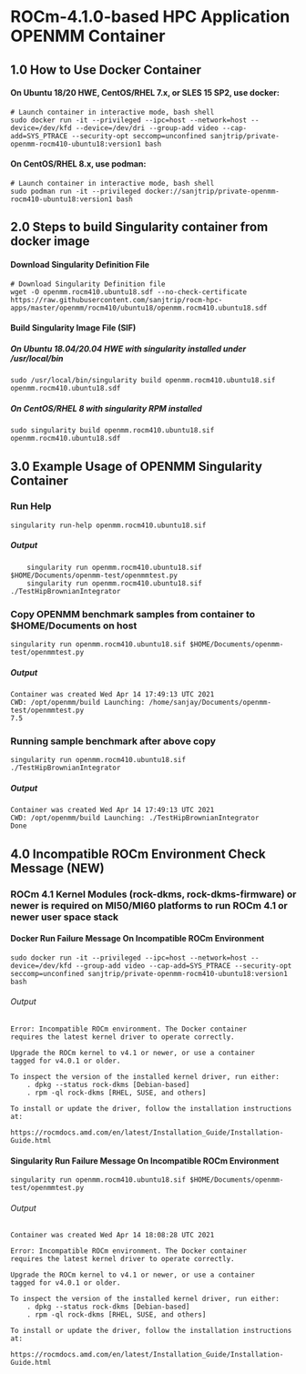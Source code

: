 # ROCm-4.1.0-based HPC Application OPENMM Container

## 1.0 How to Use Docker Container

#### On Ubuntu 18/20 HWE, CentOS/RHEL 7.x, or SLES 15 SP2, use docker:
```
# Launch container in interactive mode, bash shell
sudo docker run -it --privileged --ipc=host --network=host --device=/dev/kfd --device=/dev/dri --group-add video --cap-add=SYS_PTRACE --security-opt seccomp=unconfined sanjtrip/private-openmm-rocm410-ubuntu18:version1 bash
```
#### On CentOS/RHEL 8.x, use podman:
```
# Launch container in interactive mode, bash shell
sudo podman run -it --privileged docker://sanjtrip/private-openmm-rocm410-ubuntu18:version1 bash
```

## 2.0 Steps to build Singularity container from docker image
#### Download Singularity Definition File
```
# Download Singularity Definition file
wget -O openmm.rocm410.ubuntu18.sdf --no-check-certificate https://raw.githubusercontent.com/sanjtrip/rocm-hpc-apps/master/openmm/rocm410/ubuntu18/openmm.rocm410.ubuntu18.sdf
```
#### Build Singularity Image File (SIF)
##### On Ubuntu 18.04/20.04 HWE with singularity installed under /usr/local/bin
```
sudo /usr/local/bin/singularity build openmm.rocm410.ubuntu18.sif openmm.rocm410.ubuntu18.sdf
```
##### On CentOS/RHEL 8 with singularity RPM installed
```
sudo singularity build openmm.rocm410.ubuntu18.sif openmm.rocm410.ubuntu18.sdf
```

## 3.0 Example Usage of OPENMM Singularity Container
### Run Help
```
singularity run-help openmm.rocm410.ubuntu18.sif
```
##### Output
```
    singularity run openmm.rocm410.ubuntu18.sif $HOME/Documents/openmm-test/openmmtest.py
    singularity run openmm.rocm410.ubuntu18.sif ./TestHipBrownianIntegrator
```

### Copy OPENMM benchmark samples from container to $HOME/Documents on host
```
singularity run openmm.rocm410.ubuntu18.sif $HOME/Documents/openmm-test/openmmtest.py
```
##### Output
```
Container was created Wed Apr 14 17:49:13 UTC 2021
CWD: /opt/openmm/build Launching: /home/sanjay/Documents/openmm-test/openmmtest.py
7.5
```

### Running sample benchmark after above copy
```
singularity run openmm.rocm410.ubuntu18.sif ./TestHipBrownianIntegrator
```
##### Output
```
Container was created Wed Apr 14 17:49:13 UTC 2021
CWD: /opt/openmm/build Launching: ./TestHipBrownianIntegrator
Done
```

## 4.0 Incompatible ROCm Environment Check Message (NEW)
### ROCm 4.1 Kernel Modules (rock-dkms, rock-dkms-firmware) or newer is required on MI50/MI60 platforms to run ROCm 4.1 or newer user space stack 


#### Docker Run Failure Message On Incompatible ROCm Environment
```
sudo docker run -it --privileged --ipc=host --network=host --device=/dev/kfd --group-add video --cap-add=SYS_PTRACE --security-opt  seccomp=unconfined sanjtrip/private-openmm-rocm410-ubuntu18:version1 bash
```
###### Output
```
Error: Incompatible ROCm environment. The Docker container
requires the latest kernel driver to operate correctly.

Upgrade the ROCm kernel to v4.1 or newer, or use a container
tagged for v4.0.1 or older.

To inspect the version of the installed kernel driver, run either:
    . dpkg --status rock-dkms [Debian-based]
    . rpm -ql rock-dkms [RHEL, SUSE, and others]

To install or update the driver, follow the installation instructions at:
    https://rocmdocs.amd.com/en/latest/Installation_Guide/Installation-Guide.html
```


#### Singularity Run Failure Message On Incompatible ROCm Environment
```
singularity run openmm.rocm410.ubuntu18.sif $HOME/Documents/openmm-test/openmmtest.py
```
###### Output
```
Container was created Wed Apr 14 18:08:28 UTC 2021

Error: Incompatible ROCm environment. The Docker container
requires the latest kernel driver to operate correctly.

Upgrade the ROCm kernel to v4.1 or newer, or use a container
tagged for v4.0.1 or older.

To inspect the version of the installed kernel driver, run either:
    . dpkg --status rock-dkms [Debian-based]
    . rpm -ql rock-dkms [RHEL, SUSE, and others]

To install or update the driver, follow the installation instructions at:
    https://rocmdocs.amd.com/en/latest/Installation_Guide/Installation-Guide.html
```
